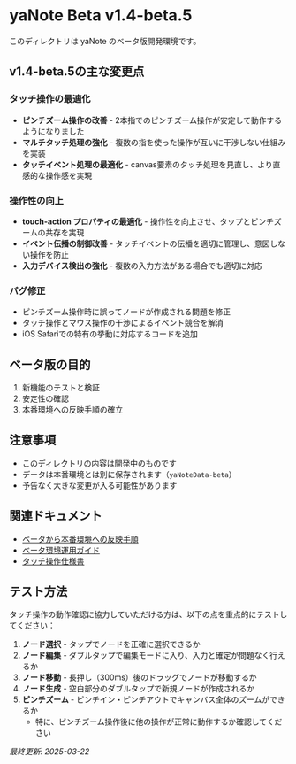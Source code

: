 # yaNote Beta v1.4-beta.5

このディレクトリは yaNote のベータ版開発環境です。

## v1.4-beta.5の主な変更点

### タッチ操作の最適化
- **ピンチズーム操作の改善** - 2本指でのピンチズーム操作が安定して動作するようになりました
- **マルチタッチ処理の強化** - 複数の指を使った操作が互いに干渉しない仕組みを実装
- **タッチイベント処理の最適化** - canvas要素のタッチ処理を見直し、より直感的な操作感を実現

### 操作性の向上
- **touch-action プロパティの最適化** - 操作性を向上させ、タップとピンチズームの共存を実現
- **イベント伝播の制御改善** - タッチイベントの伝播を適切に管理し、意図しない操作を防止
- **入力デバイス検出の強化** - 複数の入力方法がある場合でも適切に対応

### バグ修正
- ピンチズーム操作時に誤ってノードが作成される問題を修正
- タッチ操作とマウス操作の干渉によるイベント競合を解消
- iOS Safariでの特有の挙動に対応するコードを追加

## ベータ版の目的

1. 新機能のテストと検証
2. 安定性の確認
3. 本番環境への反映手順の確立

## 注意事項

- このディレクトリの内容は開発中のものです
- データは本番環境とは別に保存されます（`yaNoteData-beta`）
- 予告なく大きな変更が入る可能性があります

## 関連ドキュメント

- [ベータから本番環境への反映手順](./beta-to-production-guide.md)
- [ベータ環境運用ガイド](./beta-operations-guide.md)
- [タッチ操作仕様書](./yaNote_TouchOperationSpec.md)

## テスト方法

タッチ操作の動作確認に協力していただける方は、以下の点を重点的にテストしてください：

1. **ノード選択** - タップでノードを正確に選択できるか
2. **ノード編集** - ダブルタップで編集モードに入り、入力と確定が問題なく行えるか
3. **ノード移動** - 長押し（300ms）後のドラッグでノードが移動するか
4. **ノード生成** - 空白部分のダブルタップで新規ノードが作成されるか
5. **ピンチズーム** - ピンチイン・ピンチアウトでキャンバス全体のズームができるか
   - 特に、ピンチズーム操作後に他の操作が正常に動作するか確認してください

*最終更新: 2025-03-22*